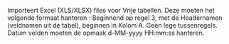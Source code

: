 Importeert Excel (XLS/XLSX) files voor Vrije tabellen. Deze moeten het volgende formaat hanteren : Beginnend op regel 3, met de Headernamen (veldnamen uit de tabel), beginnen in Kolom A. Geen lege tussenregels. Datum velden moeten de opmaak d-MM-yyyy HH:mm:ss hanteren.